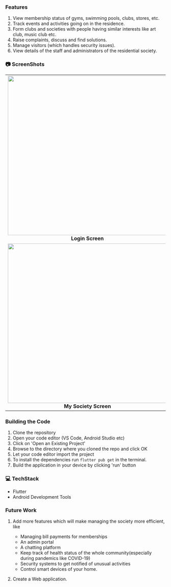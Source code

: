

### Features

1. View membership status of gyms, swimming pools, clubs, stores, etc.
2. Track events and activities going on in the residence.
3. Form clubs and societies with people having similar interests like art club, music club etc.
4. Raise complaints, discuss and find solutions.
5. Manage visitors (which handles security issues).
6. View details of the staff and administrators of the residential society.

### 📷 ScreenShots

<table>
     <tr>
          <td><img height="500" src="https://github.com/SilentCruzer/MetaVille/blob/main/images/Login_Screen.png" /><br /><center><b>Login Screen</b></center></td>
          <td><img height="500" src="https://github.com/SilentCruzer/MetaVille/blob/main/images/Dashboard_Screen.gif" /><br /><center><b>DashBoard</b></center></td>
          <td><img height="500" src="https://github.com/SilentCruzer/MetaVille/blob/main/images/Memberships_Screen.png" /><br /><center><b>Memberships Screen</b></center></td>
          <td><img height="500" src="https://github.com/SilentCruzer/MetaVille/blob/main/images/Events_Screen.png" /><br /><center><b>Events Screen</b></center></td>
     </tr>
     <tr>
          <td><img height="500" src="https://github.com/SilentCruzer/MetaVille/blob/main/images/My_Societies_Screen.png" /><br /><center><b>My Society Screen</b></center></td>
          <td><img height="500" src="https://github.com/SilentCruzer/MetaVille/blob/main/images/Complaints.png" /><br /><center><b>Complaints Screen</b></center></td>
          <td><img height="500" src="https://github.com/SilentCruzer/MetaVille/blob/main/images/Visitors_Screen.gif" /><br /><center><b>Visitors Screen</b></center></td>
          <td><img height="500" src="https://github.com/SilentCruzer/MetaVille/blob/main/images/HelpDesk_Screen.png" /><br /><center><b>Help Desk Screen</b></center></td>
     </tr>

</table>

### Building the Code

1. Clone the repository 
2. Open your code editor (VS Code, Android Studio etc)
3. Click on 'Open an Existing Project'
4. Browse to the directory where you cloned the repo and click OK
5. Let your code editor import the project
6. To install the dependencies run `flutter pub get` in the terminal.
7. Build the application in your device by clicking 'run' button

### 💻 TechStack 

- Flutter
- Android Development Tools

### Future Work

1. Add more features which will make managing the society more efficient, like 
    - Managing bill payments for memberships 
    - An admin portal
    - A chatting platform
    - Keep track of health status of the whole community(especially during pandemics like COVID-19)
    - Security systems to get notified of unusual activities
    - Control smart devices of your home.

2. Create a Web application.
